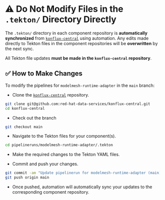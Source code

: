 # ⚠️ Do Not Modify Files in the `.tekton/` Directory Directly

The `.tekton/` directory in each component repository is **automatically synchronized** from [`konflux-central`](https://github.com/red-hat-data-services/konflux-central) using automation. Any edits made directly to Tekton files in the component repositories will be **overwritten** by the next sync.

All Tekton file updates **must be made in the `konflux-central` repository**.

## ✅ How to Make Changes

To modify the pipelines for `modelmesh-runtime-adapter` in the `main` branch:

- Clone the [`konflux-central`](https://github.com/red-hat-data-services/konflux-central) repository.

```bash
git clone git@github.com:red-hat-data-services/konflux-central.git
cd konflux-central
```

- Check out the branch

```bash
git checkout main
```

- Navigate to the Tekton files for your component(s).

```bash
cd pipelineruns/modelmesh-runtime-adapter/.tekton
```

- Make the required changes to the Tekton YAML files.

- Commit and push your changes.

```bash
git commit -am "Update pipelinerun for modelmesh-runtime-adapter (main)"
git push origin main
```

- Once pushed, automation will automatically sync your updates to the corresponding component repository.
